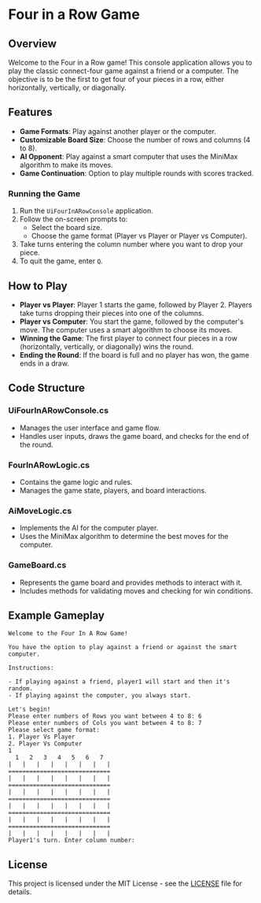 # Four in a Row Game

## Overview
Welcome to the Four in a Row game! This console application allows you to play the classic connect-four game against a friend or a computer. The objective is to be the first to get four of your pieces in a row, either horizontally, vertically, or diagonally.

## Features
- **Game Formats**: Play against another player or the computer.
- **Customizable Board Size**: Choose the number of rows and columns (4 to 8).
- **AI Opponent**: Play against a smart computer that uses the MiniMax algorithm to make its moves.
- **Game Continuation**: Option to play multiple rounds with scores tracked.

### Running the Game
1. Run the `UiFourInARowConsole` application.
2. Follow the on-screen prompts to:
    - Select the board size.
    - Choose the game format (Player vs Player or Player vs Computer).
3. Take turns entering the column number where you want to drop your piece.
4. To quit the game, enter `Q`.

## How to Play
- **Player vs Player**: Player 1 starts the game, followed by Player 2. Players take turns dropping their pieces into one of the columns.
- **Player vs Computer**: You start the game, followed by the computer's move. The computer uses a smart algorithm to choose its moves.
- **Winning the Game**: The first player to connect four pieces in a row (horizontally, vertically, or diagonally) wins the round.
- **Ending the Round**: If the board is full and no player has won, the game ends in a draw.

## Code Structure
### UiFourInARowConsole.cs
- Manages the user interface and game flow.
- Handles user inputs, draws the game board, and checks for the end of the round.

### FourInARowLogic.cs
- Contains the game logic and rules.
- Manages the game state, players, and board interactions.

### AiMoveLogic.cs
- Implements the AI for the computer player.
- Uses the MiniMax algorithm to determine the best moves for the computer.

### GameBoard.cs
- Represents the game board and provides methods to interact with it.
- Includes methods for validating moves and checking for win conditions.

## Example Gameplay
```plaintext
Welcome to the Four In A Row Game!

You have the option to play against a friend or against the smart computer.

Instructions:

- If playing against a friend, player1 will start and then it's random.
- If playing against the computer, you always start.

Let's begin!
Please enter numbers of Rows you want between 4 to 8: 6
Please enter numbers of Cols you want between 4 to 8: 7
Please select game format:
1. Player Vs Player
2. Player Vs Computer
1
  1   2   3   4   5   6   7 
|   |   |   |   |   |   |   |
=============================
|   |   |   |   |   |   |   |
=============================
|   |   |   |   |   |   |   |
=============================
|   |   |   |   |   |   |   |
=============================
|   |   |   |   |   |   |   |
=============================
|   |   |   |   |   |   |   |
Player1's turn. Enter column number:
```

## License
This project is licensed under the MIT License - see the [LICENSE](LICENSE) file for details.

